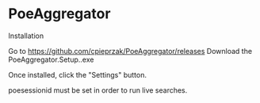 # PoeAggregator

Installation

Go to https://github.com/cpieprzak/PoeAggregator/releases
Download the PoeAggregator.Setup.<version number>.exe

Once installed, click the "Settings" button.

poesessionid must be set in order to run live searches.
